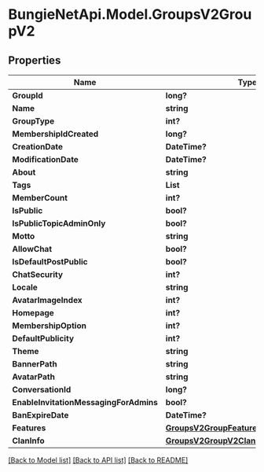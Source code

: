 # BungieNetApi.Model.GroupsV2GroupV2
## Properties

Name | Type | Description | Notes
------------ | ------------- | ------------- | -------------
**GroupId** | **long?** |  | [optional] 
**Name** | **string** |  | [optional] 
**GroupType** | **int?** |  | [optional] 
**MembershipIdCreated** | **long?** |  | [optional] 
**CreationDate** | **DateTime?** |  | [optional] 
**ModificationDate** | **DateTime?** |  | [optional] 
**About** | **string** |  | [optional] 
**Tags** | **List<string>** |  | [optional] 
**MemberCount** | **int?** |  | [optional] 
**IsPublic** | **bool?** |  | [optional] 
**IsPublicTopicAdminOnly** | **bool?** |  | [optional] 
**Motto** | **string** |  | [optional] 
**AllowChat** | **bool?** |  | [optional] 
**IsDefaultPostPublic** | **bool?** |  | [optional] 
**ChatSecurity** | **int?** |  | [optional] 
**Locale** | **string** |  | [optional] 
**AvatarImageIndex** | **int?** |  | [optional] 
**Homepage** | **int?** |  | [optional] 
**MembershipOption** | **int?** |  | [optional] 
**DefaultPublicity** | **int?** |  | [optional] 
**Theme** | **string** |  | [optional] 
**BannerPath** | **string** |  | [optional] 
**AvatarPath** | **string** |  | [optional] 
**ConversationId** | **long?** |  | [optional] 
**EnableInvitationMessagingForAdmins** | **bool?** |  | [optional] 
**BanExpireDate** | **DateTime?** |  | [optional] 
**Features** | [**GroupsV2GroupFeatures**](GroupsV2GroupFeatures.md) |  | [optional] 
**ClanInfo** | [**GroupsV2GroupV2ClanInfoAndInvestment**](GroupsV2GroupV2ClanInfoAndInvestment.md) |  | [optional] 

[[Back to Model list]](../README.md#documentation-for-models) [[Back to API list]](../README.md#documentation-for-api-endpoints) [[Back to README]](../README.md)

